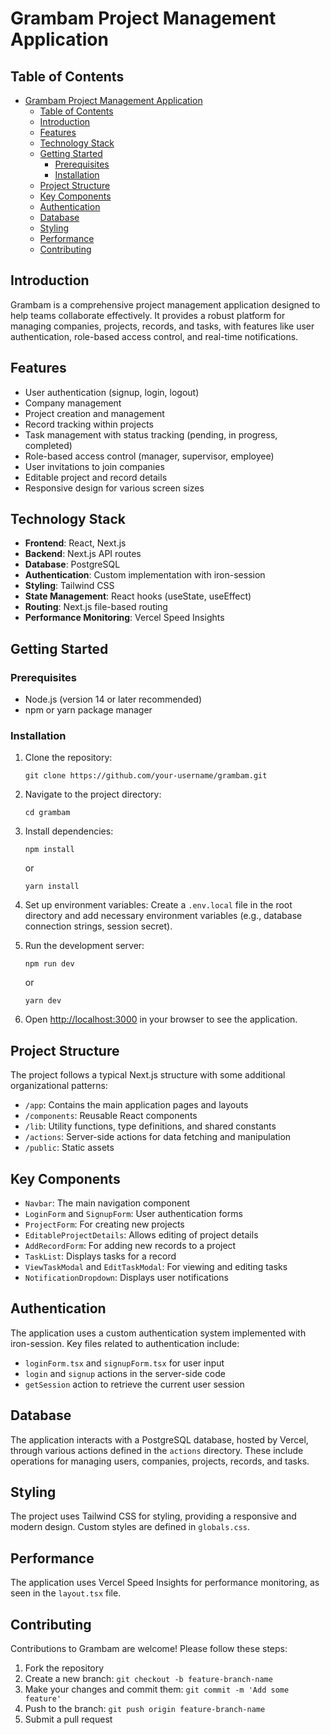 # Grambam Project Management Application

## Table of Contents

- [Grambam Project Management Application](#grambam-project-management-application)
  - [Table of Contents](#table-of-contents)
  - [Introduction](#introduction)
  - [Features](#features)
  - [Technology Stack](#technology-stack)
  - [Getting Started](#getting-started)
    - [Prerequisites](#prerequisites)
    - [Installation](#installation)
  - [Project Structure](#project-structure)
  - [Key Components](#key-components)
  - [Authentication](#authentication)
  - [Database](#database)
  - [Styling](#styling)
  - [Performance](#performance)
  - [Contributing](#contributing)

## Introduction

Grambam is a comprehensive project management application designed to help teams collaborate effectively. It provides a robust platform for managing companies, projects, records, and tasks, with features like user authentication, role-based access control, and real-time notifications.

## Features

- User authentication (signup, login, logout)
- Company management
- Project creation and management
- Record tracking within projects
- Task management with status tracking (pending, in progress, completed)
- Role-based access control (manager, supervisor, employee)
- User invitations to join companies
- Editable project and record details
- Responsive design for various screen sizes

## Technology Stack

- **Frontend**: React, Next.js
- **Backend**: Next.js API routes
- **Database**: PostgreSQL
- **Authentication**: Custom implementation with iron-session
- **Styling**: Tailwind CSS
- **State Management**: React hooks (useState, useEffect)
- **Routing**: Next.js file-based routing
- **Performance Monitoring**: Vercel Speed Insights

## Getting Started

### Prerequisites

- Node.js (version 14 or later recommended)
- npm or yarn package manager

### Installation

1. Clone the repository:

   ```
   git clone https://github.com/your-username/grambam.git
   ```

2. Navigate to the project directory:

   ```
   cd grambam
   ```

3. Install dependencies:

   ```
   npm install
   ```

   or

   ```
   yarn install
   ```

4. Set up environment variables:
   Create a `.env.local` file in the root directory and add necessary environment variables (e.g., database connection strings, session secret).

5. Run the development server:

   ```
   npm run dev
   ```

   or

   ```
   yarn dev
   ```

6. Open [http://localhost:3000](http://localhost:3000) in your browser to see the application.

## Project Structure

The project follows a typical Next.js structure with some additional organizational patterns:

- `/app`: Contains the main application pages and layouts
- `/components`: Reusable React components
- `/lib`: Utility functions, type definitions, and shared constants
- `/actions`: Server-side actions for data fetching and manipulation
- `/public`: Static assets

## Key Components

- `Navbar`: The main navigation component
- `LoginForm` and `SignupForm`: User authentication forms
- `ProjectForm`: For creating new projects
- `EditableProjectDetails`: Allows editing of project details
- `AddRecordForm`: For adding new records to a project
- `TaskList`: Displays tasks for a record
- `ViewTaskModal` and `EditTaskModal`: For viewing and editing tasks
- `NotificationDropdown`: Displays user notifications

## Authentication

The application uses a custom authentication system implemented with iron-session. Key files related to authentication include:

- `loginForm.tsx` and `signupForm.tsx` for user input
- `login` and `signup` actions in the server-side code
- `getSession` action to retrieve the current user session

## Database

The application interacts with a PostgreSQL database, hosted by Vercel, through various actions defined in the `actions` directory. These include operations for managing users, companies, projects, records, and tasks.

## Styling

The project uses Tailwind CSS for styling, providing a responsive and modern design. Custom styles are defined in `globals.css`.

## Performance

The application uses Vercel Speed Insights for performance monitoring, as seen in the `layout.tsx` file.

## Contributing

Contributions to Grambam are welcome! Please follow these steps:

1. Fork the repository
2. Create a new branch: `git checkout -b feature-branch-name`
3. Make your changes and commit them: `git commit -m 'Add some feature'`
4. Push to the branch: `git push origin feature-branch-name`
5. Submit a pull request
